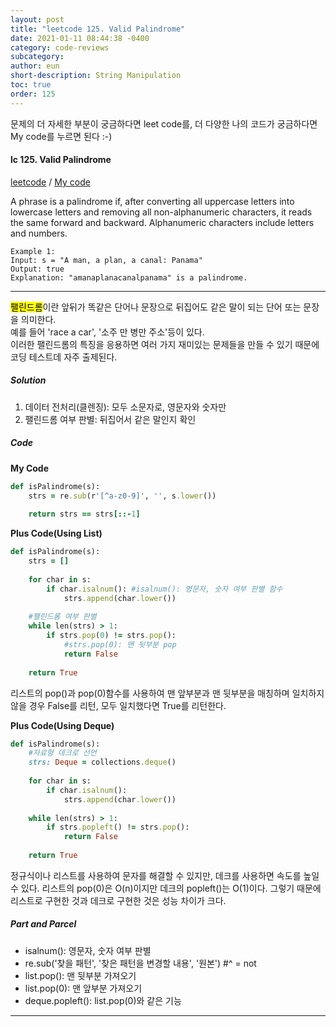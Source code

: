 ```yaml
---
layout: post
title: "leetcode 125. Valid Palindrome"
date: 2021-01-11 08:44:38 -0400
category: code-reviews
subcategory: 
author: eun
short-description: String Manipulation
toc: true
order: 125
---
```


문제의 더 자세한 부분이 궁금하다면 leet code를, 더 다양한 나의 코드가 궁금하다면 My code를 누르면 된다 :-)


#### lc 125. Valid Palindrome 
<a href="https://leetcode.com/problems/valid-palindrome/">leetcode</a>  /  <a href="https://github.com/JJungEEun/CodingTest/blob/main/interviews/chap6_%EB%AC%B8%EC%9E%90%EC%97%B4%20%EC%A1%B0%EC%9E%91/chap6_1_%EC%9C%A0%ED%9A%A8%ED%95%9C%20%ED%8C%B0%EB%A6%B0%EB%93%9C%EB%A1%AC.ipynb">  My code</a>

A phrase is a palindrome if, after converting all uppercase letters into lowercase letters and removing all non-alphanumeric characters, it reads the same forward and backward. Alphanumeric characters include letters and numbers.

```
Example 1:
Input: s = "A man, a plan, a canal: Panama"
Output: true
Explanation: "amanaplanacanalpanama" is a palindrome.
```

---

<mark>팰린드롬</mark>이란 앞뒤가 똑같은 단어나 문장으로 뒤집어도 같은 말이 되는 단어 또는 문장을 의미한다. <br>
예를 들어 'race a car', '소주 만 병만 주소'등이 있다. <br>
이러한 팰린드롬의 특징을 응용하면 여러 가지 재미있는 문제들을 만들 수 있기 때문에 코딩 테스트데 자주 출제된다. 


##### Solution
1. 데이터 전처리(클렌징): 모두 소문자로, 영문자와 숫자만
2. 팰린드롬 여부 판별: 뒤집어서 같은 말인지 확인


##### Code
**My Code**
``` ruby
def isPalindrome(s):
    strs = re.sub(r'[^a-z0-9]', '', s.lower())
    
    return strs == strs[::-1]
```

**Plus Code(Using List)**
```ruby
def isPalindrome(s):
    strs = []
    
    for char in s:
        if char.isalnum(): #isalnum(): 영문자, 숫자 여부 판별 함수
            strs.append(char.lower())
        
    #팰린드롬 여부 판별
    while len(strs) > 1:
        if strs.pop(0) != strs.pop():
            #strs.pop(0): 맨 뒷부분 pop
            return False
        
    return True
```
리스트의 pop()과 pop(0)함수를 사용하여 맨 앞부분과 맨 뒷부분을 매칭하며 일치하지 않을 경우 False를 리턴, 
모두 일치했다면 True를 리턴한다. 

**Plus Code(Using Deque)**
```ruby
def isPalindrome(s):
    #자료형 데크로 선언
    strs: Deque = collections.deque()
    
    for char in s:
        if char.isalnum():
            strs.append(char.lower())
    
    while len(strs) > 1:
        if strs.popleft() != strs.pop():
            return False
        
    return True
```
정규식이나 리스트를 사용하여 문자를 해결할 수 있지만, 데크를 사용하면 속도를 높일 수 있다.
리스트의 pop(0)은 O(n)이지만 데크의 popleft()는 O(1)이다. 
그렇기 때문에 리스트로 구현한 것과 데크로 구현한 것은 성능 차이가 크다. 

##### Part and Parcel
- isalnum(): 영문자, 숫자 여부 판별
- re.sub('찾을 패턴', '찾은 패턴을 변경할 내용', '원본') #^ = not
- list.pop(): 맨 뒷부분 가져오기
- list.pop(0): 맨 앞부분 가져오기
- deque.popleft(): list.pop(0)와 같은 기능

---